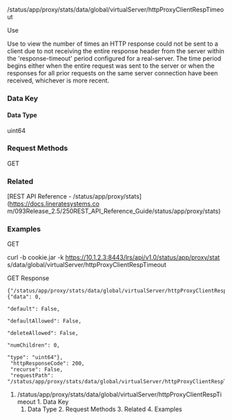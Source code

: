 ##
/status/app/proxy/stats/data/global/virtualServer/httpProxyClientRespTimeout

Use

Use to view the number of times an HTTP response could not be sent to a client
due to not receiving the entire response header from the server within the
'response-timeout' period configured for a real-server. The time period begins
either when the entire request was sent to the server or when the responses
for all prior requests on the same server connection have been received,
whichever is more recent.

### Data Key

#### Data Type

uint64

### Request Methods

GET

### Related

[REST API Reference - /status/app/proxy/stats](https://docs.lineratesystems.co
m/093Release_2.5/250REST_API_Reference_Guide/status/app/proxy/stats)

### Examples

GET

curl -b cookie.jar -k https://10.1.2.3:8443/lrs/api/v1.0/status/app/proxy/stat
s/data/global/virtualServer/httpProxyClientRespTimeout

GET Response

    
    {"/status/app/proxy/stats/data/global/virtualServer/httpProxyClientRespTimeout": {"data": 0,
                                                                                    "default": False,
                                                                                    "defaultAllowed": False,
                                                                                    "deleteAllowed": False,
                                                                                    "numChildren": 0,
                                                                                    "type": "uint64"},
     "httpResponseCode": 200,
     "recurse": False,
     "requestPath": "/status/app/proxy/stats/data/global/virtualServer/httpProxyClientRespTimeout"}
    

  1. /status/app/proxy/stats/data/global/virtualServer/httpProxyClientRespTimeout
    1. Data Key
      1. Data Type
    2. Request Methods
    3. Related
    4. Examples

